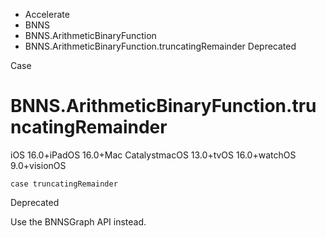 

- Accelerate
- BNNS
- BNNS.ArithmeticBinaryFunction
-  BNNS.ArithmeticBinaryFunction.truncatingRemainder Deprecated

Case

# BNNS.ArithmeticBinaryFunction.truncatingRemainder

iOS 16.0+iPadOS 16.0+Mac CatalystmacOS 13.0+tvOS 16.0+watchOS 9.0+visionOS

``` source
case truncatingRemainder
```

Deprecated

Use the BNNSGraph API instead.

